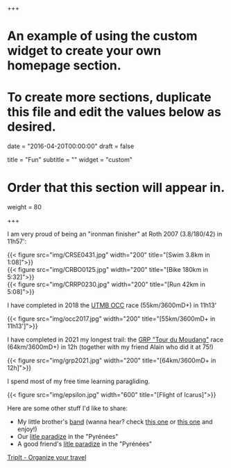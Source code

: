 +++
# An example of using the custom widget to create your own homepage section.
# To create more sections, duplicate this file and edit the values below as desired.

date = "2016-04-20T00:00:00"
draft = false

title = "Fun"
subtitle = ""
widget = "custom"

# Order that this section will appear in.
weight = 80

+++

I am very proud of being an "ironman finisher" at Roth 2007 (3.8/180/42) in 11h57':

<div class="row">

<div class="col-sm-4">
	{{< figure src="img/CRSE0431.jpg" width="200" title="[Swim 3.8km in 1:08]">}}
</div>
<div class="col-sm-4">
	{{< figure src="img/CRBO0125.jpg" width="200" title="[Bike 180km in 5:32]">}}
</div>
<div class="col-sm-4">
	{{< figure src="img/CRRP0230.jpg" width="200" title="[Run   42km in 5:08]">}}
</div>
</div>

I have completed in 2018 the <a href="https://utmbmontblanc.com/en/page/217/217.html">UTMB OCC</a> race (55km/3600mD+) in 11h13'

{{< figure src="img/occ2017.jpg" width="200" title="[55km/3600mD+ in 11h13']">}}

I have completed in 2021 my longest trail: the <a href="https://www.grandraidpyrenees.com/">GRP "Tour du Moudang"</a> race (64km/3600mD+) in 12h (together with my friend Alain who did it at 75!)

{{< figure src="img/grp2021.jpg" width="200" title="[64km/3600mD+ in 12h]">}}

I spend most of my free time learning paragliding.

{{< figure src="img/epsilon.jpg" width="600" title="[Flight of Icarus]">}}

Here are some other stuff I'd like to share:
	<ul>
	<li>My little brother's <a href="https://www.facebook.com/AtomikBandIii/">band</a>
	(wanna hear? check <a href="https://www.youtube.com/watch?v=ixWsJPMrobU" target=”_blank”>this one</a> or <a href="https://youtu.be/A-UgLgFOxyg" target=”_blank”>this one</a>
	and enjoy!)</li>
	<li>Our <a href="https://bit.ly/jjj-ignaux">litle paradize</a>
	in the "Pyr&eacute;n&eacute;es"</li>
	<li>A good friend's <a href="https://chezpoulin.pagesperso-orange.fr/">litle paradize</a>
	in the "Pyr&eacute;n&eacute;es"</li>
	</ul>
</div>
<div id="tripit-badge">
	<script type="text/javascript" src="https://www.tripit.com/account/badge/id/27372880095B1739F6176209AF4412B4/div_id/tripit-badge/badge.js"></script>
	<noscript><a href="/">TripIt - Organize your travel</a>
	</noscript>
</div>
